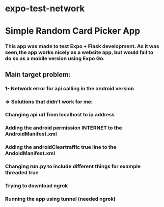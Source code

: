 # expo-test-network

# Simple Random Card Picker App

### This app was made to test Expo + Flask development. As it was seen,the app works nicely as a website app, but would fail to do so as a mobile version using Expo Go.


## Main target problem:
### 1- Network error for api calling in the android version
### => Solutions that didn't work for me:
### Changing api url from localhost to ip address
### Adding the android permission INTERNET to the AndroidManifest.xml  
### Adding the androidCleartraffic true line to the AndoidManifest.xml 
### Changing run.py to include different things for example threaded true
### Trying to download ngrok 
### Running the app using tunnel (needed ngrok)

